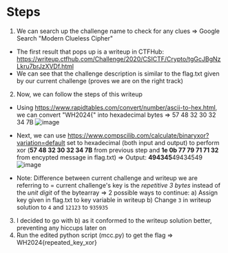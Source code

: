 # Steps
1. We can search up the challenge name to check for any clues => Google Search "Modern Clueless Cipher"
  - The first result that pops up is a writeup in CTFHub: https://writeup.ctfhub.com/Challenge/2020/CSICTF/Crypto/tgGcJBgNzLkru7brJzXVDf.html
  - We can see that the challenge description is similar to the flag.txt given by our current challenge (proves we are on the right track)
2. Now, we can follow the steps of this writeup
  - Using https://www.rapidtables.com/convert/number/ascii-to-hex.html, we can convert "WH2024{" into hexadecimal bytes => 57 48 32 30 32 34 7B
    ![image](https://github.com/PhoebeY05/SMU-Whitehacks-Writeups/assets/115935747/a0c06749-25c7-46e9-be25-fc74aeac6d8e)

  - Next, we can use https://www.compscilib.com/calculate/binaryxor?variation=default set to hexadecimal (both input and output) to perform xor (**57 48 32 30 32 34 7B** from previous step and **1e 0b 77 79 71 71 32** from encypted message in flag.txt) => Output: **494345**49434549
    ![image](https://github.com/PhoebeY05/SMU-Whitehacks-Writeups/assets/115935747/0eed11d3-42e3-403e-ba71-50e5e0f63f5f)
  - Note: Difference between current challenge and writeup we are referring to = current challenge's key is the _repetitive 3 bytes_ instead of the _unit digit_ of the bytearray => 2 possible ways to continue:
    a) Assign key given in flag.txt to key variable in writeup
    b) Change `3` in writeup solution to `4` and `12123` to `935935`
3. I decided to go with b) as it conformed to the writeup solution better, preventing any hiccups later on
4. Run the edited python script (mcc.py) to get the flag => WH2024{repeated_key_xor}
